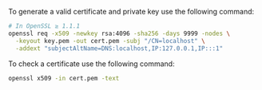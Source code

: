 To generate a valid certificate and private key use the following command:

```bash
# In OpenSSL ≥ 1.1.1
openssl req -x509 -newkey rsa:4096 -sha256 -days 9999 -nodes \
  -keyout key.pem -out cert.pem -subj "/CN=localhost" \
  -addext "subjectAltName=DNS:localhost,IP:127.0.0.1,IP:::1"
```

To check a certificate use the following command:
```bash
openssl x509 -in cert.pem -text
```

